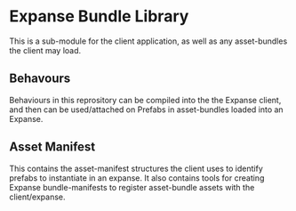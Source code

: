 # Expanse Bundle Library
This is a sub-module for the client application, as well as any asset-bundles the client may load. 

## Behavours
Behaviours in this reprository can be compiled into the the Expanse client, and then can be used/attached on Prefabs in asset-bundles loaded into an Expanse. 

## Asset Manifest
This contains the asset-manifest structures the client uses to identify prefabs to instantiate in an expanse.
It also contains tools for creating Expanse bundle-manifests to register asset-bundle assets with the client/expanse. 
